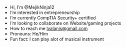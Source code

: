 - Hi, I’m @MejikNinja12
- I’m interested in entrepreneurship 
- I’m currently CompTIA Security+ certified
- I’m looking to collaborate on Website/gaming projects
- How to reach me lvalanis@gmail.com
- Pronouns: He/Him
- Fun fact: I can play alot of musical instrument

